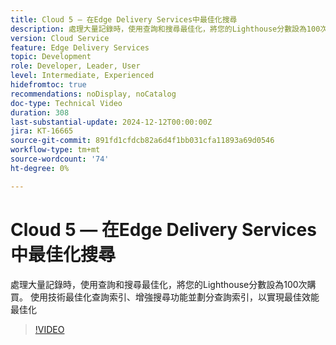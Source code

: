 ```yaml
---
title: Cloud 5 — 在Edge Delivery Services中最佳化搜尋
description: 處理大量記錄時，使用查詢和搜尋最佳化，將您的Lighthouse分數設為100次購買。
version: Cloud Service
feature: Edge Delivery Services
topic: Development
role: Developer, Leader, User
level: Intermediate, Experienced
hidefromtoc: true
recommendations: noDisplay, noCatalog
doc-type: Technical Video
duration: 308
last-substantial-update: 2024-12-12T00:00:00Z
jira: KT-16665
source-git-commit: 891fd1cfdcb82a6d4f1bb031cfa11893a69d0546
workflow-type: tm+mt
source-wordcount: '74'
ht-degree: 0%

---
```



# Cloud 5 — 在Edge Delivery Services中最佳化搜尋

處理大量記錄時，使用查詢和搜尋最佳化，將您的Lighthouse分數設為100次購買。 使用技術最佳化查詢索引、增強搜尋功能並劃分查詢索引，以實現最佳效能最佳化

>[!VIDEO](https://video.tv.adobe.com/v/3440976/?learn=on&enablevpops)
